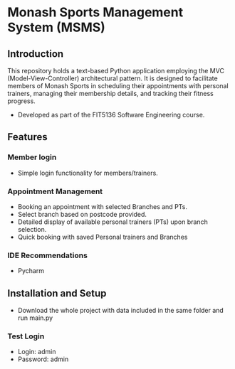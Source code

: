 # Monash Sports Management System (MSMS)

## Introduction
This repository holds a text-based Python application employing the MVC (Model-View-Controller) architectural pattern. It is designed to facilitate members of Monash Sports in scheduling their appointments with personal trainers, managing their membership details, and tracking their fitness progress.

- Developed as part of the FIT5136 Software Engineering course.
  
## Features
### Member login
- Simple login functionality for members/trainers.

### Appointment Management
- Booking an appointment with selected Branches and PTs.
- Select branch based on postcode provided.
- Detailed display of available personal trainers (PTs) upon branch selection.
- Quick booking with saved Personal trainers and Branches

### IDE Recommendations
- Pycharm
  
## Installation and Setup
- Download the whole project with data included in the same folder and run main.py

### Test Login
- Login: admin
- Password: admin



